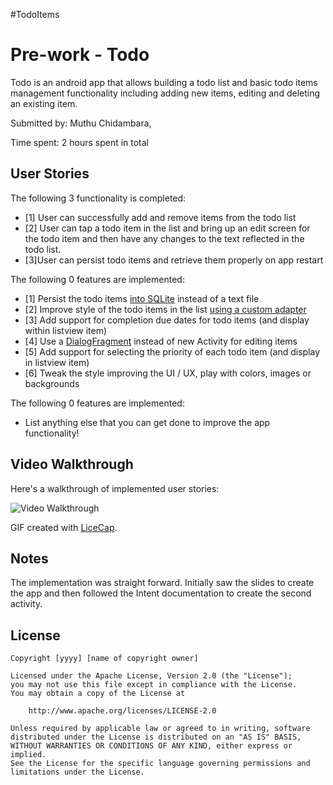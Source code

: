 #TodoItems

# Pre-work - Todo

Todo is an android app that allows building a todo list and basic todo items management functionality including adding new items, editing and deleting an existing item.

Submitted by: Muthu Chidambara,

Time spent: 2 hours spent in total

## User Stories

The following 3 functionality is completed:

* [1] User can successfully add and remove items from the todo list
* [2] User can tap a todo item in the list and bring up an edit screen for the todo item and then have any changes to the text reflected in the todo list.
* [3]User can persist todo items and retrieve them properly on app restart

The following 0 features are implemented:

* [1] Persist the todo items [into SQLite](http://guides.codepath.com/android/Persisting-Data-to-the-Device#sqlite) instead of a text file
* [2] Improve style of the todo items in the list [using a custom adapter](http://guides.codepath.com/android/Using-an-ArrayAdapter-with-ListView)
* [3] Add support for completion due dates for todo items (and display within listview item)
* [4] Use a [DialogFragment](http://guides.codepath.com/android/Using-DialogFragment) instead of new Activity for editing items
* [5] Add support for selecting the priority of each todo item (and display in listview item)
* [6] Tweak the style improving the UI / UX, play with colors, images or backgrounds

The following 0 features are implemented:

*  List anything else that you can get done to improve the app functionality!

## Video Walkthrough 

Here's a walkthrough of implemented user stories:

<img src='http://i.imgur.com/88k9dMS.gif?1' title='Video Walkthrough' width='' alt='Video Walkthrough' />

GIF created with [LiceCap](http://www.cockos.com/licecap/).

## Notes

The implementation was straight forward. Initially saw the slides to create the app and then followed the Intent documentation to create the second activity. 

## License

    Copyright [yyyy] [name of copyright owner]

    Licensed under the Apache License, Version 2.0 (the "License");
    you may not use this file except in compliance with the License.
    You may obtain a copy of the License at

        http://www.apache.org/licenses/LICENSE-2.0

    Unless required by applicable law or agreed to in writing, software
    distributed under the License is distributed on an "AS IS" BASIS,
    WITHOUT WARRANTIES OR CONDITIONS OF ANY KIND, either express or implied.
    See the License for the specific language governing permissions and
    limitations under the License.

